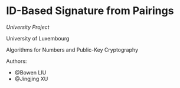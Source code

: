 # ID-Based Signature from Pairings

*University Project*

University of Luxembourg

Algorithms for Numbers and Public-Key Cryptography

Authors:
- @Bowen LIU
- @Jingjing XU
